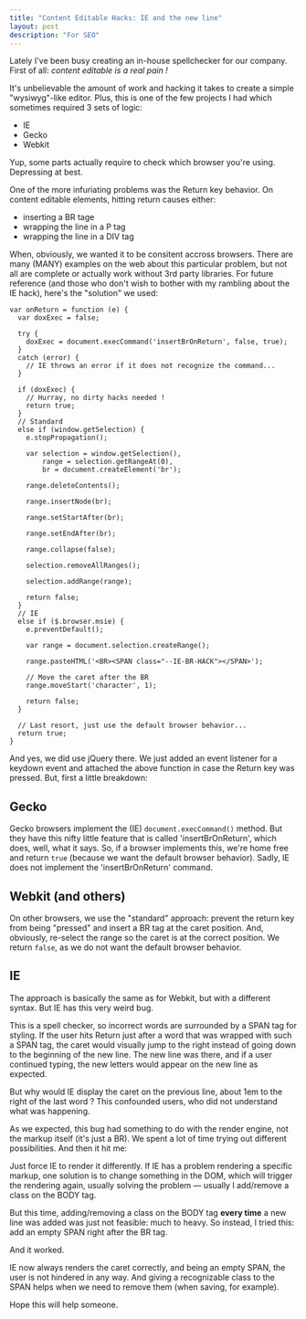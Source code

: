 ```yaml
---
title: "Content Editable Hacks: IE and the new line"
layout: post
description: "For SEO"
---
```


Lately I've been busy creating an in-house spellchecker for our company. First of all: *content editable is a real pain !*

It's unbelievable the amount of work and hacking it takes to create a simple "wysiwyg"-like editor. Plus, this is one of the few projects I had which sometimes required 3 sets of logic:

 * IE
 * Gecko
 * Webkit

Yup, some parts actually require to check which browser you're using. Depressing at best.

One of the more infuriating problems was the Return key behavior. On content editable elements, hitting return causes either:

 * inserting a BR tage
 * wrapping the line in a P tag
 * wrapping the line in a DIV tag

When, obviously, we wanted it to be consitent accross browsers. There are many (MANY) examples on the web about this particular problem, but not all are complete or actually work without 3rd party libraries. For future reference (and those who don't wish to bother with my rambling about the IE hack), here's the "solution" we used:

    var onReturn = function (e) {
      var doxExec = false;

      try {
        doxExec = document.execCommand('insertBrOnReturn', false, true);
      }
      catch (error) {
        // IE throws an error if it does not recognize the command...
      }

      if (doxExec) {
        // Hurray, no dirty hacks needed !
        return true;
      }
      // Standard
      else if (window.getSelection) {
        e.stopPropagation();

        var selection = window.getSelection(),
            range = selection.getRangeAt(0),
            br = document.createElement('br');

        range.deleteContents();

        range.insertNode(br);

        range.setStartAfter(br);

        range.setEndAfter(br);

        range.collapse(false);

        selection.removeAllRanges();

        selection.addRange(range);

        return false;
      }
      // IE
      else if ($.browser.msie) {
        e.preventDefault();

        var range = document.selection.createRange();

        range.pasteHTML('<BR><SPAN class="--IE-BR-HACK"></SPAN>');

        // Move the caret after the BR
        range.moveStart('character', 1);

        return false;
      }

      // Last resort, just use the default browser behavior...
      return true;
    }

And yes, we did use jQuery there. We just added an event listener for a keydown event and attached the above function in case the Return key was pressed. But, first a little breakdown:

## Gecko

Gecko browsers implement the (IE) `document.execCommand()` method. But they have this nifty little feature that is called 'insertBrOnReturn', which does, well, what it says. So, if a browser implements this, we're home free and return `true` (because we want the default browser behavior). Sadly, IE does not implement the 'insertBrOnReturn' command.

## Webkit (and others)

On other browsers, we use the "standard" approach: prevent the return key from being "pressed" and insert a BR tag at the caret position. And, obviously, re-select the range so the caret is at the correct position. We return `false`, as we do not want the default browser behavior.

## IE

The approach is basically the same as for Webkit, but with a different syntax. But IE has this very weird bug.

This is a spell checker, so incorrect words are surrounded by a SPAN tag for styling. If the user hits Return just after a word that was wrapped with such a SPAN tag, the caret would visually jump to the right instead of going down to the beginning of the new line. The new line was there, and if a user continued typing, the new letters would appear on the new line as expected.

But why would IE display the caret on the previous line, about 1em to the right of the last word ? This confounded users, who did not understand what was happening.

As we expected, this bug had something to do with the render engine, not the markup itself (it's just a BR). We spent a lot of time trying out different possibilities. And then it hit me:

Just force IE to render it differently. If IE has a problem rendering a specific markup, one solution is to change something in the DOM, which will trigger the rendering again, usually solving the problem — usually I add/remove a class on the BODY tag.

But this time, adding/removing a class on the BODY tag **every time** a new line was added was just not feasible: much to heavy. So instead, I tried this: add an empty SPAN right after the BR tag.

And it worked.

IE now always renders the caret correctly, and being an empty SPAN, the user is not hindered in any way. And giving a recognizable class to the SPAN helps when we need to remove them (when saving, for example).

Hope this will help someone.


